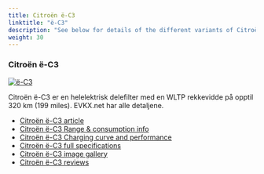 ```yaml
---
title: Citroën ë-C3
linktitle: "ë-C3"
description: "See below for details of the different variants of Citroën ë-C3"
weight: 30
---
```

### Citroën ë-C3

<a href="ë-c3/"><img src="https://media.evkx.net/multimedia/models/citroën/ë-c3/ë-c3/main_1_st.jpg" class="img-fluid" alt="ë-C3" ></a>

Citroën ë-C3 er en helelektrisk delefilter med en WLTP rekkevidde på opptil 320 km (199 miles). EVKX.net har alle detaljene. 

- [Citroën ë-C3 article](ë-c3/)
- [Citroën ë-C3 Range & consumption info](ë-c3/rangeandconsumption)
- [Citroën ë-C3 Charging curve and performance](ë-c3/chargingcurve)
- [Citroën ë-C3 full specifications](ë-c3/specifications)
- [Citroën ë-C3 image gallery](ë-c3/gallery)
- [Citroën ë-C3 reviews](ë-c3/reviews)


